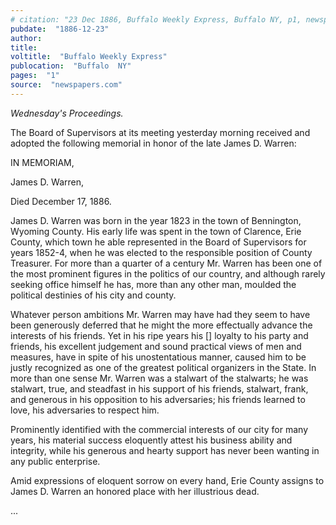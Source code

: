 ```yaml
---
# citation: "23 Dec 1886, Buffalo Weekly Express, Buffalo NY, p1, newspapers.com."
pubdate:  "1886-12-23"
author: 
title: 
voltitle:  "Buffalo Weekly Express"
publocation:  "Buffalo  NY"
pages:  "1"
source:  "newspapers.com"
---
```


*Wednesday's Proceedings.*

The Board of Supervisors at its meeting yesterday morning received and adopted the following memorial in honor of the late James D. Warren:

IN MEMORIAM,

James D. Warren,

Died December 17, 1886.

James D. Warren was born in the year 1823 in the town of Bennington, Wyoming County. His early life was spent in the town of Clarence, Erie County, which town he able represented in the Board of Supervisors for years 1852-4, when he was elected to the responsible position of County Treasurer. For more than a quarter of a century Mr. Warren has been one of the most prominent figures in the politics of our country, and although rarely seeking office himself he has, more than any other man, moulded the political destinies of his city and county.

Whatever person ambitions Mr. Warren may have had they seem to have been generously deferred that he might the more effectually advance the interests of his friends. Yet in his ripe years his [] loyalty to his party and friends, his excellent judgement and sound practical views of men and measures, have in spite of his unostentatious manner, caused him to be justly recognized as one of the greatest political organizers in the State. In more than one sense Mr. Warren was a stalwart of the stalwarts; he was stalwart, true, and steadfast in his support of his friends, stalwart, frank, and generous in his opposition to his adversaries; his friends learned to love, his adversaries to respect him.

Prominently identified with the commercial interests of our city for many years, his material success eloquently attest his business ability and integrity, while his generous and hearty support has never been wanting in any public enterprise.

Amid expressions of eloquent sorrow on every hand, Erie County assigns to James D. Warren an honored place with her illustrious dead.

...
